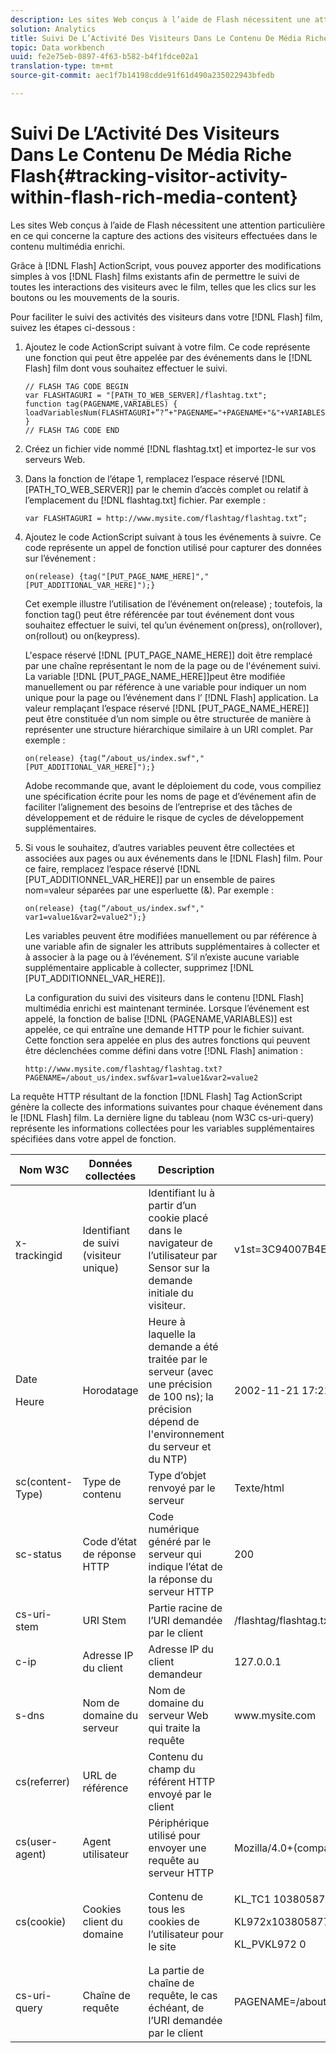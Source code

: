 ```yaml
---
description: Les sites Web conçus à l’aide de Flash nécessitent une attention particulière en ce qui concerne la capture des actions des visiteurs effectuées dans le contenu multimédia enrichi.
solution: Analytics
title: Suivi De L’Activité Des Visiteurs Dans Le Contenu De Média Riche Flash
topic: Data workbench
uuid: fe2e75eb-0897-4f63-b582-b4f1fdce02a1
translation-type: tm+mt
source-git-commit: aec1f7b14198cdde91f61d490a235022943bfedb

---
```



# Suivi De L’Activité Des Visiteurs Dans Le Contenu De Média Riche Flash{#tracking-visitor-activity-within-flash-rich-media-content}

Les sites Web conçus à l’aide de Flash nécessitent une attention particulière en ce qui concerne la capture des actions des visiteurs effectuées dans le contenu multimédia enrichi.

Grâce à [!DNL Flash] ActionScript, vous pouvez apporter des modifications simples à vos [!DNL Flash] films existants afin de permettre le suivi de toutes les interactions des visiteurs avec le film, telles que les clics sur les boutons ou les mouvements de la souris.

Pour faciliter le suivi des activités des visiteurs dans votre [!DNL Flash] film, suivez les étapes ci-dessous :

1. Ajoutez le code ActionScript suivant à votre film. Ce code représente une fonction qui peut être appelée par des événements dans le [!DNL Flash] film dont vous souhaitez effectuer le suivi.

   ```
   // FLASH TAG CODE BEGIN 
   var FLASHTAGURI = "[PATH_TO_WEB_SERVER]/flashtag.txt"; 
   function tag(PAGENAME,VARIABLES) { 
   loadVariablesNum(FLASHTAGURI+”?”+"PAGENAME="+PAGENAME+"&"+VARIABLES,0); 
   } 
   // FLASH TAG CODE END
   ```

1. Créez un fichier vide nommé [!DNL flashtag.txt] et importez-le sur vos serveurs Web.
1. Dans la fonction de l’étape 1, remplacez l’espace réservé [!DNL [PATH_TO_WEB_SERVER]] par le chemin d’accès complet ou relatif à l’emplacement du [!DNL flashtag.txt] fichier. Par exemple :

   ```
   var FLASHTAGURI = http://www.mysite.com/flashtag/flashtag.txt”;
   ```

1. Ajoutez le code ActionScript suivant à tous les événements à suivre. Ce code représente un appel de fonction utilisé pour capturer des données sur l’événement :

   ```
   on(release) {tag("[PUT_PAGE_NAME_HERE]","[PUT_ADDITIONAL_VAR_HERE]");}
   ```

   Cet exemple illustre l’utilisation de l’événement on(release) ; toutefois, la fonction tag() peut être référencée par tout événement dont vous souhaitez effectuer le suivi, tel qu’un événement on(press), on(rollover), on(rollout) ou on(keypress).

   L&#39;espace réservé [!DNL [PUT_PAGE_NAME_HERE]] doit être remplacé par une chaîne représentant le nom de la page ou de l&#39;événement suivi. La variable [!DNL [PUT_PAGE_NAME_HERE]]peut être modifiée manuellement ou par référence à une variable pour indiquer un nom unique pour la page ou l’événement dans l’ [!DNL Flash] application. La valeur remplaçant l’espace réservé [!DNL [PUT_PAGE_NAME_HERE]] peut être constituée d’un nom simple ou être structurée de manière à représenter une structure hiérarchique similaire à un URI complet. Par exemple :

   ```
   on(release) {tag(“/about_us/index.swf","[PUT_ADDITIONAL_VAR_HERE]");}
   ```

   Adobe recommande que, avant le déploiement du code, vous compiliez une spécification écrite pour les noms de page et d’événement afin de faciliter l’alignement des besoins de l’entreprise et des tâches de développement et de réduire le risque de cycles de développement supplémentaires.

1. Si vous le souhaitez, d’autres variables peuvent être collectées et associées aux pages ou aux événements dans le [!DNL Flash] film. Pour ce faire, remplacez l’espace réservé [!DNL [PUT_ADDITIONNEL_VAR_HERE]] par un ensemble de paires nom=valeur séparées par une esperluette (&amp;). Par exemple :

   ```
   on(release) {tag(“/about_us/index.swf"," var1=value1&var2=value2");}
   ```

   Les variables peuvent être modifiées manuellement ou par référence à une variable afin de signaler les attributs supplémentaires à collecter et à associer à la page ou à l’événement. S’il n’existe aucune variable supplémentaire applicable à collecter, supprimez [!DNL [PUT_ADDITIONNEL_VAR_HERE]].

   La configuration du suivi des visiteurs dans le contenu [!DNL Flash] multimédia enrichi est maintenant terminée. Lorsque l’événement est appelé, la fonction de balise [!DNL (PAGENAME,VARIABLES)] est appelée, ce qui entraîne une demande HTTP pour le fichier suivant. Cette fonction sera appelée en plus des autres fonctions qui peuvent être déclenchées comme défini dans votre [!DNL Flash] animation :

   ```
   http://www.mysite.com/flashtag/flashtag.txt?PAGENAME=/about_us/index.swf&var1=value1&var2=value2
   ```

La requête HTTP résultant de la fonction [!DNL Flash] Tag ActionScript génère la collecte des informations suivantes pour chaque événement dans le [!DNL Flash] film. La dernière ligne du tableau (nom W3C cs-uri-query) représente les informations collectées pour les variables supplémentaires spécifiées dans votre appel de fonction.

<table id="table_A7ED9D38F36B4405947B2F48EA94D3C4"> 
 <thead> 
  <tr> 
   <th colname="col1" class="entry"> Nom W3C </th> 
   <th colname="col2" class="entry"> Données collectées </th> 
   <th colname="col3" class="entry"> Description </th> 
   <th colname="col4" class="entry"> Exemple </th> 
  </tr> 
 </thead>
 <tbody> 
  <tr> 
   <td colname="col1"> x-trackingid </td> 
   <td colname="col2"> Identifiant de suivi (visiteur unique) </td> 
   <td colname="col3"> Identifiant lu à partir d’un cookie placé dans le navigateur de l’utilisateur par <span class="wintitle"> Sensor </span> sur la demande initiale du visiteur. </td> 
   <td colname="col4"> v1st=3C94007B4E01F9C2 </td> 
  </tr> 
  <tr> 
   <td colname="col1"> <p>Date </p> <p>Heure </p> </td> 
   <td colname="col2"> Horodatage </td> 
   <td colname="col3"> Heure à laquelle la demande a été traitée par le serveur (avec une précision de 100 ns); la précision dépend de l'environnement du serveur et du NTP) </td> 
   <td colname="col4"> 2002-11-21 17:21:45.123 </td> 
  </tr> 
  <tr> 
   <td colname="col1"> sc(content-Type) </td> 
   <td colname="col2"> Type de contenu </td> 
   <td colname="col3"> Type d’objet renvoyé par le serveur </td> 
   <td colname="col4"> Texte/html </td> 
  </tr> 
  <tr> 
   <td colname="col1"> sc-status </td> 
   <td colname="col2"> Code d’état de réponse HTTP </td> 
   <td colname="col3"> Code numérique généré par le serveur qui indique l’état de la réponse du serveur HTTP </td> 
   <td colname="col4"> 200 </td> 
  </tr> 
  <tr> 
   <td colname="col1"> cs-uri-stem </td> 
   <td colname="col2"> URI Stem </td> 
   <td colname="col3"> Partie racine de l’URI demandée par le client </td> 
   <td colname="col4"> /flashtag/flashtag.txt </td> 
  </tr> 
  <tr> 
   <td colname="col1"> c-ip </td> 
   <td colname="col2"> Adresse IP du client </td> 
   <td colname="col3"> Adresse IP du client demandeur </td> 
   <td colname="col4"> 127.0.0.1 </td> 
  </tr> 
  <tr> 
   <td colname="col1"> s-dns </td> 
   <td colname="col2"> Nom de domaine du serveur </td> 
   <td colname="col3"> Nom de domaine du serveur Web qui traite la requête </td> 
   <td colname="col4"> www.mysite.com </td> 
  </tr> 
  <tr> 
   <td colname="col1"> cs(referrer) </td> 
   <td colname="col2"> URL de référence </td> 
   <td colname="col3"> Contenu du champ du référent HTTP envoyé par le client </td> 
   <td colname="col4"></td> 
  </tr> 
  <tr> 
   <td colname="col1"> cs(user-agent) </td> 
   <td colname="col2"> Agent utilisateur </td> 
   <td colname="col3"> Périphérique utilisé pour envoyer une requête au serveur HTTP </td> 
   <td colname="col4"> Mozilla/4.0+(compatible;+MSIE+6.0; +Windows+NT+5.1) </td> 
  </tr> 
  <tr> 
   <td colname="col1"> cs(cookie) </td> 
   <td colname="col2"> Cookies client du domaine </td> 
   <td colname="col3"> Contenu de tous les cookies de l’utilisateur pour le site </td> 
   <td colname="col4"> <p>KL_TC1 1038058778312 </p> <p>KL972x1038058778312282052 </p> <p>KL_PVKL972 0 </p> </td> 
  </tr> 
  <tr> 
   <td colname="col1"> cs-uri-query </td> 
   <td colname="col2"> Chaîne de requête </td> 
   <td colname="col3"> La partie de chaîne de requête, le cas échéant, de l’URI demandée par le client </td> 
   <td colname="col4"> PAGENAME=/about_us/index.swf&amp;var1=value1&amp;var2=value2 </td> 
  </tr> 
 </tbody> 
</table>


